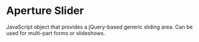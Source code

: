 # Aperture Slider

JavaScript object that provides a jQuery-based generic sliding area. Can be used for multi-part forms or slideshows.
